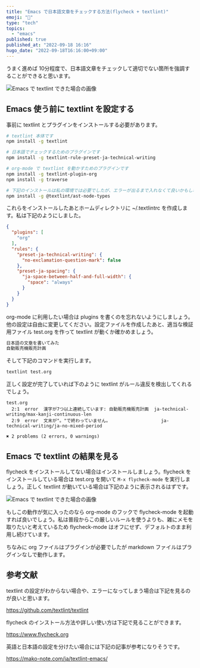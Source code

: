 ```yaml
---
title: "Emacs で日本語文章をチェックする方法(flycheck + textlint)"
emoji: "📘"
type: "tech"
topics:
  - "emacs"
published: true
published_at: "2022-09-18 16:16"
hugo_date: "2022-09-18T16:16:00+09:00"
---
```


うまく進めば 10分程度で、日本語文章をチェックして適切でない箇所を強調することができると思います。

![Emacs で textlint できた場合の画像](https://storage.googleapis.com/zenn-user-upload/0d679bc3d56a-20220918.png)


## Emacs 使う前に textlint を設定する

事前に textlint とプラグインをインストールする必要があります。

```sh
# textlint 本体です
npm install -g textlint

# 日本語でチェックするためのプラグインです
npm install -g textlint-rule-preset-ja-technical-writing

# org-mode で textlint を動かすためのプラグインです
npm install -g textlint-plugin-org
npm install -g traverse

# 下記のインストールは私の環境では必要でしたが、エラーが出るまで入れなくて良いかもしれません。
npm install -g @textlint/ast-node-types
```

これらをインストールしたあとホームディレクトリに ~/.textlintrc を作成します。私は下記のようにしました。

```json
{
  "plugins": [
    "org"
  ],
  "rules": {
    "preset-ja-technical-writing": {
      "no-exclamation-question-mark": false
    },
    "preset-ja-spacing": {
      "ja-space-between-half-and-full-width": {
        "space": "always"
      }
    }
  }
}
```

org-mode に利用したい場合は plugins を書くのを忘れないようにしましょう。他の設定は自由に変更してください。設定ファイルを作成したあと、適当な検証用ファイル test.org を作って textlint が動くか確かめましょう。

```test.org
日本語の文章を書いてみた
自動販売機販売計画
```

そして下記のコマンドを実行します。

```sh
textlint test.org
```

正しく設定が完了していれば下のように textlint がルール違反を検出してくれるでしょう。

```
test.org
  2:1  error  漢字が7つ以上連続しています: 自動販売機販売計画  ja-technical-writing/max-kanji-continuous-len
  2:9  error  文末が"。"で終わっていません。                   ja-technical-writing/ja-no-mixed-period

✖ 2 problems (2 errors, 0 warnings)
```

## Emacs で textlint の結果を見る

flycheck をインストールしてない場合はインストールしましょう。flycheck をインストールしている場合は test.org を開いて `M-x flycheck-mode` を実行しましょう。正しく textlint が動いている場合は下記のように表示されるはずです。

![Emacs で textlint できた場合の画像](https://storage.googleapis.com/zenn-user-upload/0d679bc3d56a-20220918.png)

もしこの動作が気に入ったのなら org-mode のフックで flycheck-mode を起動すれば良いでしょう。私は普段からこの厳しいルールを使うよりも、雑にメモを取りたいと考えているため flycheck-mode はオフにせず、デフォルトのまま利用し続けています。

ちなみに org ファイルはプラグインが必要でしたが markdown ファイルはプラグインなしで動作します。

## 参考文献

textlint の設定がわからない場合や、エラーになってしまう場合は下記を見るのが良いと思います。

https://github.com/textlint/textlint

flycheck のインストール方法や詳しい使い方は下記で見ることができます。

https://www.flycheck.org

英語と日本語の設定を分けたい場合には下記の記事が参考になりそうです。

https://mako-note.com/ja/textlint-emacs/
